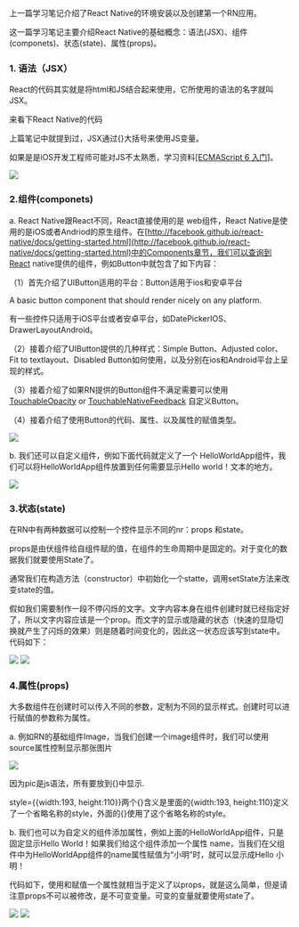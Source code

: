 上一篇学习笔记介绍了React Native的环境安装以及创建第一个RN应用。

这一篇学习笔记主要介绍React Native的基础概念：语法(JSX)、组件(componets)、状态(state)、属性\(props\)。

### 1. 语法（JSX）

React的代码其实就是将html和JS结合起来使用，它所使用的语法的名字就叫JSX。

来看下React Native的代码

上篇笔记中就提到过，JSX通过{}大括号来使用JS变量。

如果是是iOS开发工程师可能对JS不太熟悉，学习资料[[ECMAScript 6 入门]](https://link.zhihu.com/?target=http%3A//es6.ruanyifeng.com/)。

  

![](/assets/1.png)

  


### 2.组件\(componets\)

a. React Native跟React不同，React直接使用的是 web组件，React Native是使用的是iOS或者Andriod的原生组件。在[http://facebook.github.io/react-native/docs/getting-started.html](http://facebook.github.io/react-native/docs/getting-started.html)中的Components章节，我们可以查询到React native提供的组件，例如Button中就包含了如下内容：

（1）首先介绍了UIButton适用的平台：Button适用于ios和安卓平台

A basic button component that should render nicely on any platform. 

有一些控件只适用于iOS平台或者安卓平台，如DatePickerIOS、DrawerLayoutAndroid。

（2）接着介绍了UIButton提供的几种样式：Simple Button、Adjusted color、Fit to textlayout、Disabled Button如何使用，以及分别在ios和Android平台上呈现的样式。

（3）接着介绍了如果RN提供的Button组件不满足需要可以使用[TouchableOpacity](http://facebook.github.io/react-native/docs/touchableopacity.html) or [TouchableNativeFeedback](http://facebook.github.io/react-native/docs/touchablenativefeedback.html) 自定义Button。

（4）接着介绍了使用Button的代码、属性、以及属性的赋值类型。

  

![](/assets/2.png)
  


b. 我们还可以自定义组件，例如下面代码就定义了一个 HelloWorldApp组件，我们可以将HelloWorldApp组件放置到任何需要显示Hello world！文本的地方。

  

![](/assets/3.png)
  


### 3.状态\(state\)

在RN中有两种数据可以控制一个控件显示不同的nr：props 和state。

props是由伏组件给自组件赋的值，在组件的生命周期中是固定的。对于变化的数据我们就要使用State了。

通常我们在构造方法（constructor）中初始化一个statte，调用setState方法来改变state的值。

假如我们需要制作一段不停闪烁的文字。文字内容本身在组件创建时就已经指定好了，所以文字内容应该是一个prop。而文字的显示或隐藏的状态（快速的显隐切换就产生了闪烁的效果）则是随着时间变化的，因此这一状态应该写到state中。代码如下：

  


![](/assets/4.png)
![](/assets/5.png)

  


### 4.属性\(props\)

大多数组件在创建时可以传入不同的参数，定制为不同的显示样式。创建时可以进行赋值的参数称为属性。

a. 例如RN的基础组件Image，当我们创建一个image组件时，我们可以使用source属性控制显示那张图片

  

![](/assets/6.png)

  


因为pic是js语法，所有要放到{}中显示.  

style={{width:193, height:110}}两个{}含义是里面的{width:193, height:110}定义了一个省略名称的style，外面的{}使用了这个省略名称的style。

b. 我们也可以为自定义的组件添加属性，例如上面的HelloWorldApp组件，只是固定显示Hello World！如果我们给这个组件添加一个属性 name，当我们在父组件中为HelloWorldApp组件的name属性赋值为“小明”时，就可以显示成Hello 小明！

代码如下，使用和赋值一个属性就相当于定义了以props，就是这么简单，但是请注意props不可以被修改，是不可变变量。可变的变量就要使用state了。

  
![](/assets/7.png)
![](/assets/8.png)

  


  


